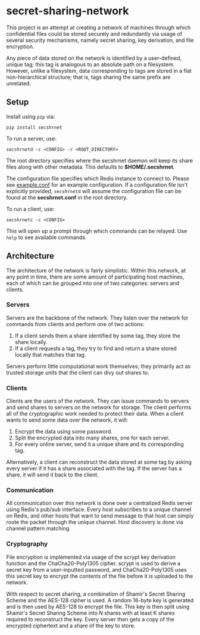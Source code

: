 # secret-sharing-network

This project is an attempt at creating a network 
of machines through which confidential files could be stored 
securely and redundantly via usage of several security mechanisms,
namely secret sharing, key derivation, and file encryption.

Any piece of data stored on the network is identified by a user-defined,
unique tag; this tag is analogous to an absolute path on a filesystem. 
However, unlike a filesystem, data corresponding to tags are stored in 
a flat non-hierarchical structure; that is, tags sharing the same prefix
are unrelated.

## Setup

Install using `pip` via:

```
pip install secshrnet
```

To run a server, use:

```
secshrnetd -c <CONFIG> -r <ROOT_DIRECTORY>
```

The root directory specifies where the secshrnet daemon will
keep its share files along with other metadata. This defaults 
to **$HOME/.secshrnet**.

The configuration file specifies which Redis instance to connect
to. Please see [example.conf](https://github.com/dmhacker/secret-sharing-network/blob/master/example.conf) for an example configuration.
If a configuration file isn't explicitly provided, `secshrnetd`
will assume the configuration file can be found at the
**secshrnet.conf** in the root directory.

To run a client, use:

```
secshrnetc -c <CONFIG>
```

This will open up a prompt through which commands can be relayed.
Use `help` to see available commands.

## Architecture

The architecture of the network is fairly simplistic. Within this
network, at any point in time, there are some amount of participating 
host machines, each of which can be grouped into one of two categories:
servers and clients.

### Servers

Servers are the backbone of the network. They listen over the network
for commands from clients and perform one of two actions:
1. If a client sends them a share identified by some tag, they store 
the share locally.
2. If a client requests a tag, they try to find and return a share 
stored locally that matches that tag.

Servers perform little computational work themselves; they primarily
act as trusted storage units that the client can divy out shares to.

### Clients

Clients are the users of the network. They can issue commands to 
servers and send shares to servers on the network for storage. The
client performs all of the cryptographic work needed to protect
their data. When a client wants to send some data over the network,
it will:
1. Encrypt the data using some password.
2. Split the encrypted data into many shares, one for each server.
3. For every online server, send it a unique share and its 
corresponding tag.

Alternatively, a client can reconstruct the data stored at some tag 
by asking every server if it has a share associated with the tag. If
the server has a share, it will send it back to the client.

### Communication

All communication over this network is done over a centralized Redis
server using Redis's pub/sub interface. Every host subscribes to a 
unique channel on Redis, and other hosts that want to send message 
to that host can simply route the packet through the unique channel.
Host discovery is done via channel pattern matching.

### Cryptography

File encryption is implemented via usage of the scrypt key derivation 
function and the ChaCha20-Poly1305 cipher. scrypt is used to derive
a secret key from a user-inputted password, and ChaCha20-Poly1305 uses
this secret key to encrypt the contents of the file before it is
uploaded to the network.

With respect to secret sharing, a combination of Shamir's Secret Sharing Scheme
and the AES-128 cipher is used. A random 16-byte key is generated and is
then used by AES-128 to encrypt the file. This key is then split using
Shamir's Secret Sharing Scheme into N shares with at least K shares 
required to reconstruct the key. Every server then gets a copy of the
encrypted ciphertext and a share of the key to store.
